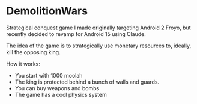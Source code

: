 # DemolitionWars
Strategical conquest game I made originally targeting Android 2 Froyo, but recently decided to revamp for Android 15 using Claude.

The idea of the game is to strategically use monetary resources to, ideally, kill the opposing king.

How it works:
- You start with 1000 moolah
- The king is protected behind a bunch of walls and guards.
- You can buy weapons and bombs
- The game has a cool physics system

